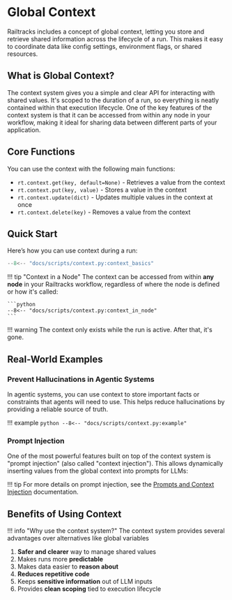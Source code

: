 # Global Context

Railtracks includes a concept of global context, letting you store and retrieve shared information across the lifecycle of a run. This makes it easy to coordinate data like config settings, environment flags, or shared resources.

## What is Global Context?

The context system gives you a simple and clear API for interacting with shared values. It's scoped to the duration of a run, so everything is neatly contained within that execution lifecycle. One of the key features of the context system is that it can be accessed from within any node in your workflow, making it ideal for sharing data between different parts of your application.

## Core Functions

You can use the context with the following main functions:

* `rt.context.get(key, default=None)` - Retrieves a value from the context
* `rt.context.put(key, value)` - Stores a value in the context
* `rt.context.update(dict)` - Updates multiple values in the context at once
* `rt.context.delete(key)` - Removes a value from the context

## Quick Start

Here’s how you can use context during a run:

```python
--8<-- "docs/scripts/context.py:context_basics"
```

!!! tip "Context in a Node"
    The context can be accessed from within **any node** in your Railtracks workflow, regardless of where the node is defined or how it's called:
    
    ```python
    --8<-- "docs/scripts/context.py:context_in_node"
    ```

!!! warning
    The context only exists while the run is active. After that, it's gone.

## Real-World Examples

### Prevent Hallucinations in Agentic Systems
In agentic systems, you can use context to store important facts or constraints that agents will need to use. This helps reduce hallucinations by providing a reliable source of truth.

!!! example
    ```python
    --8<-- "docs/scripts/context.py:example"
    ```


### Prompt Injection

One of the most powerful features built on top of the context system is "prompt injection" (also called "context injection"). This allows dynamically inserting values from the global context into prompts for LLMs:

!!! tip
    For more details on prompt injection, see the [Prompts and Context Injection](../llm_support/prompts.md) documentation.

## Benefits of Using Context

!!! info "Why use the context system?"
    The context system provides several advantages over alternatives like global variables

1. **Safer and clearer** way to manage shared values
2. Makes runs more **predictable**
3. Makes data easier to **reason about**
4. **Reduces repetitive code**
5. Keeps **sensitive information** out of LLM inputs
6. Provides **clean scoping** tied to execution lifecycle

